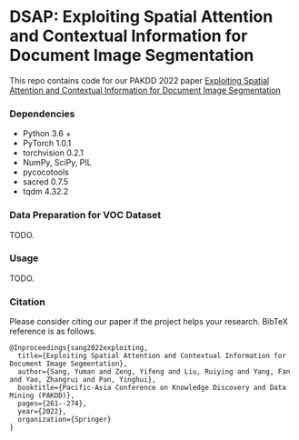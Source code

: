 # DSAP: Exploiting Spatial Attention and Contextual Information for Document Image Segmentation
This repo contains code for our PAKDD 2022 paper [Exploiting Spatial Attention and Contextual Information for Document Image Segmentation](https://link.springer.com/chapter/10.1007/978-3-031-05981-0_21)

### Dependencies

* Python 3.6 +
* PyTorch 1.0.1
* torchvision 0.2.1
* NumPy, SciPy, PIL
* pycocotools
* sacred 0.7.5
* tqdm 4.32.2

### Data Preparation for VOC Dataset

TODO.

### Usage

TODO.

### Citation
Please consider citing our paper if the project helps your research. BibTeX reference is as follows.
```
@Inproceedings{sang2022exploiting,
  title={Exploiting Spatial Attention and Contextual Information for Document Image Segmentation},
  author={Sang, Yuman and Zeng, Yifeng and Liu, Ruiying and Yang, Fan and Yao, Zhangrui and Pan, Yinghui},
  booktitle={Pacific-Asia Conference on Knowledge Discovery and Data Mining (PAKDD)},
  pages={261--274},
  year={2022},
  organization={Springer}
}
```
